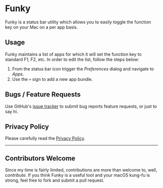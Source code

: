 # Funky

Funky is a status bar utility which allows you to easily toggle the function key on your Mac on a per app basis.

## Usage 

Funky maintains a list of apps for which it will set the function key to standard F1, F2, etc. In order to edit the list, follow the steps below:

1. From the status bar icon trigger the *Preferences* dialog and navigate to *Apps*. 
2. Use the `+` sign to add a new app bundle.

## Bugs / Feature Requests

Use GitHub's [issue tracker](https://github.com/thecatalinstan/Funky/issues) to submit bug reports feature requests, or just to say hi.

## Privacy Policy

Please carefully read the [Privacy Policy](https://github.com/thecatalinstan/Funky/blob/master/Privacy.md).

---

## Contributors Welcome

Since my time is fairly limited, contributions are more than welcome to, well, *contribute*. If you think Funky is a useful tool and your macOS kung-fu is strong, feel free to fork and submit a pull request.
